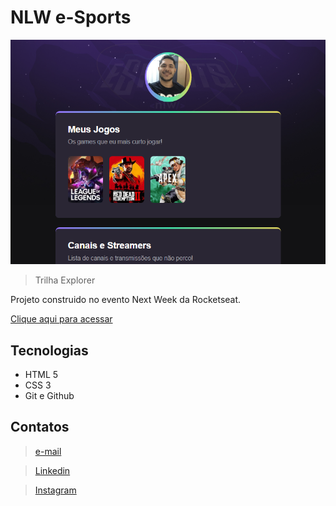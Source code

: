 # NLW e-Sports

![preview](./.github/preview.png)

> Trilha Explorer

Projeto construido no evento Next Week da Rocketseat.

[Clique aqui para acessar](https://DEV-VON.github.io/nlw)

## Tecnologias

- HTML 5
- CSS 3
- Git e Github

## Contatos

> [e-mail](jonathanvonrandowrattes@gmail.com)

> [Linkedin](https://www.linkedin.com/in/jonathan-von-randow-rattes-leit%C3%A3o-08b41313b/)

> [Instagram](https://www.instagram.com/jonathan_randow/)